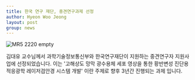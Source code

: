 ```yaml
---
title: 한국 연구 재단, 중견연구과제 선정
author: Hyeon Woo Jeong
layout: post
group: news
---
```


 <img src="/static/img/news/nrf.jpeg" alt="MR5 2220 empty" class="img-responsive">

 김대유 교수님께서 과학기술정보통신부와 한국연구재단이 지원하는 중견연구자 지원사업에 선정되었습니다. 이는 '고해상도 망막 광수용체 세포 영상을 통한 황반변성 진단용 적응광학 레이저검안경 시스템 개발' 이란 주제로 향후 3년간 진행되는 과제 입니다.
